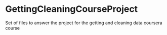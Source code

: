 # GettingCleaningCourseProject
Set of files to answer the project for the getting and cleaning data coursera course
